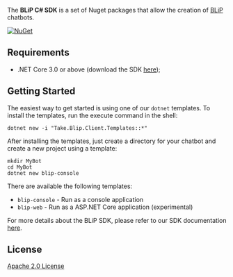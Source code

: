 
The **BLiP C# SDK** is a set of Nuget packages that allow the creation of [BLiP](https://blip.ai/) chatbots.

<a href="https://www.nuget.org/packages/Take.Blip.Client/" rel="Take.Blip.Client">![NuGet](https://img.shields.io/nuget/v/Take.Blip.Client.svg)</a> 

## Requirements

- .NET Core 3.0 or above (download the SDK [here](https://dotnet.microsoft.com/download));

## Getting Started

The easiest way to get started is using one of our `dotnet` templates. To install the templates, run the execute command in the shell:

```
dotnet new -i "Take.Blip.Client.Templates::*"
```

After installing the templates, just create a directory for your chatbot and create a new project using a template:

```
mkdir MyBot
cd MyBot
dotnet new blip-console
```

There are available the following templates:
- `blip-console` - Run as a console application
- `blip-web` - Run as a ASP.NET Core application (experimental)

For more details about the BLiP SDK, please refer to our SDK documentation [here](https://docs.blip.ai/#sdk).

## License

[Apache 2.0 License](https://github.com/takenet/blip-sdk-csharp/blob/master/LICENSE)
